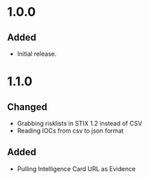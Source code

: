 # 1.0.0
## Added
- Initial release.
# 1.1.0
## Changed
- Grabbing risklists in STIX 1.2 instead of CSV
- Reading IOCs from csv to json format
## Added
- Pulling Intelligence Card URL as Evidence